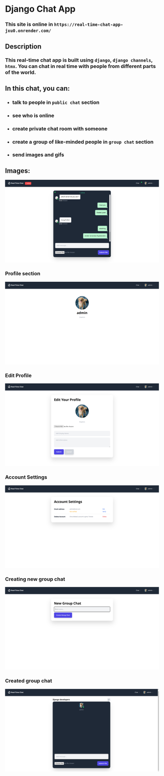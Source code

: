 # Django Chat App
### This site is online in `https://real-time-chat-app-jxu0.onrender.com/`
## Description
### This real-time chat app is built using `django`, `django channels`, `htmx`. You can chat in real time with people from different parts of the world.
## In this chat, you can:
- ### talk to people in `public chat` section
- ### see who is online
- ### create private chat room with someone
- ### create a group of like-minded people in `group chat` section
- ### send images and gifs

## Images:
![img.png](site-images/img1.png)
### Profile section
![img.png](site-images/img2.png)
### Edit Profile
![img.png](site-images/img3.png)
### Account Settings
![img.png](site-images/img4.png)
### Creating new group chat
![img.png](site-images/img5.png)
### Created group chat
![img.png](site-images/img6.png)
